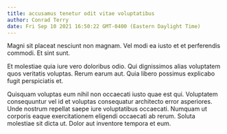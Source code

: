 ```yaml
---
title: accusamus tenetur odit vitae voluptatibus
author: Conrad Terry
date: Fri Sep 10 2021 16:50:22 GMT-0400 (Eastern Daylight Time)
---
```

Magni sit placeat nesciunt non magnam. Vel modi ea iusto et et perferendis commodi. Et sint sunt.

 Et molestiae quia iure vero doloribus odio. Qui dignissimos alias voluptatem quos veritatis voluptas. Rerum earum aut. Quia libero possimus explicabo fugit perspiciatis et.

 Quisquam voluptas eum nihil non occaecati iusto quae est qui. Voluptatem consequuntur vel id et voluptas consequatur architecto error asperiores. Unde nostrum repellat saepe iure voluptatibus occaecati. Numquam ut corporis eaque exercitationem eligendi occaecati ab rerum. Soluta molestiae sit dicta ut. Dolor aut inventore tempora et eum.